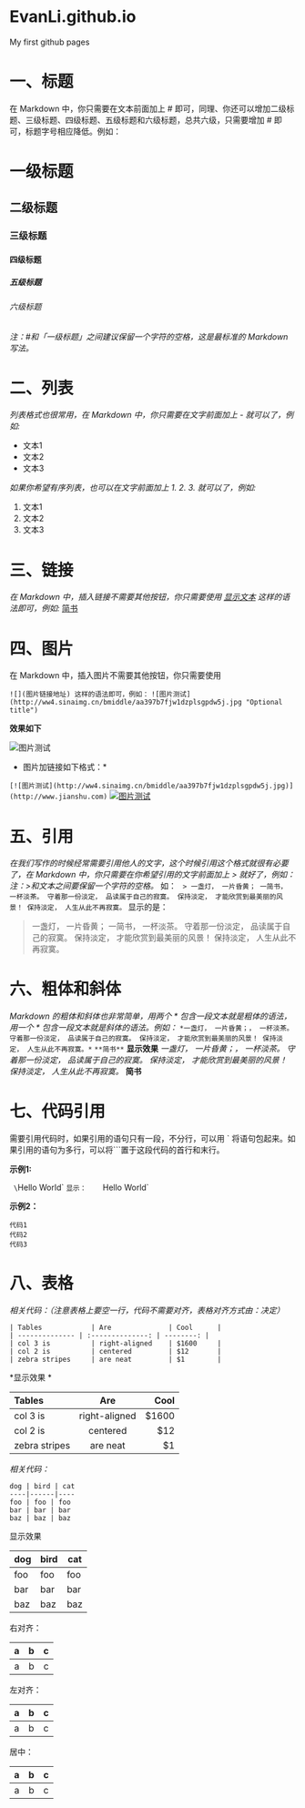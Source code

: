 # EvanLi.github.io
My first github pages
# 一、标题
在 Markdown 中，你只需要在文本前面加上 # 即可，同理、你还可以增加二级标题、三级标题、四级标题、五级标题和六级标题，总共六级，只需要增加 # 即可，标题字号相应降低。例如：
# 一级标题
## 二级标题
### 三级标题
#### 四级标题
##### 五级标题
###### 六级标题
 *注：#和「一级标题」之间建议保留一个字符的空格，这是最标准的 Markdown 写法。*
# 二、列表   
*列表格式也很常用，在 Markdown 中，你只需要在文字前面加上 - 就可以了，例如:*
- 文本1
- 文本2
- 文本3

*如果你希望有序列表，也可以在文字前面加上 1. 2. 3. 就可以了，例如:*
1. 文本1
2. 文本2
3. 文本3

# 三、链接
*在 Markdown 中，插入链接不需要其他按钮，你只需要使用 [显示文本](链接地址) 这样的语法即可，例如:*
[简书](http://www.jianshu.com)
# 四、图片
在 Markdown 中，插入图片不需要其他按钮，你只需要使用

` ![](图片链接地址) 这样的语法即可，例如： `
` ![图片测试](http://ww4.sinaimg.cn/bmiddle/aa397b7fjw1dzplsgpdw5j.jpg "Optional title") `

**效果如下**

![图片测试](http://ww4.sinaimg.cn/bmiddle/aa397b7fjw1dzplsgpdw5j.jpg "Optional title")

* 图片加链接如下格式：*

`[![图片测试](http://ww4.sinaimg.cn/bmiddle/aa397b7fjw1dzplsgpdw5j.jpg)](http://www.jianshu.com)`
[![图片测试](http://ww4.sinaimg.cn/bmiddle/aa397b7fjw1dzplsgpdw5j.jpg)](http://www.jianshu.com)
# 五、引用
*在我们写作的时候经常需要引用他人的文字，这个时候引用这个格式就很有必要了，在 Markdown 中，你只需要在你希望引用的文字前面加上 > 就好了，例如：*
*注：>和文本之间要保留一个字符的空格。*
如：
` > 一盏灯， 一片昏黄； 一简书， 一杯淡茶。 守着那一份淡定， 品读属于自己的寂寞。 保持淡定， 才能欣赏到最美丽的风景！ 保持淡定， 人生从此不再寂寞。`
显示的是：
> 一盏灯， 一片昏黄； 一简书， 一杯淡茶。 守着那一份淡定， 品读属于自己的寂寞。 保持淡定， 才能欣赏到最美丽的风景！ 保持淡定， 人生从此不再寂寞。  

# 六、粗体和斜体
*Markdown 的粗体和斜体也非常简单，用两个 \* 包含一段文本就是粗体的语法，用一个 \* 包含一段文本就是斜体的语法。例如：*
`*一盏灯， 一片昏黄；， 一杯淡茶。 守着那一份淡定， 品读属于自己的寂寞。 保持淡定， 才能欣赏到最美丽的风景！ 保持淡定， 人生从此不再寂寞。*`
`**简书**`
**显示效果**
*一盏灯， 一片昏黄；， 一杯淡茶。 守着那一份淡定， 品读属于自己的寂寞。 保持淡定， 才能欣赏到最美丽的风景！ 保持淡定， 人生从此不再寂寞。*
**简书**
# 七、代码引用
需要引用代码时，如果引用的语句只有一段，不分行，可以用 ` 将语句包起来。如果引用的语句为多行，可以将```置于这段代码的首行和末行。

**示例1:**           

` \`Hello World\` `
显示：     `Hello World`

**示例2：**
```
代码1
代码2
代码3
```
# 八、表格
*相关代码：（注意表格上要空一行，代码不需要对齐，表格对齐方式由：决定）*
```
| Tables            | Are              | Cool      |
| -------------- | :--------------: | --------: |
| col 3 is          | right-aligned    | $1600     |
| col 2 is          | centered         | $12       |
| zebra stripes     | are neat         | $1        |
```
 *显示效果 *

| Tables            | Are              | Cool      |
| :----------- | :----------: | ------: |
| col 3 is        | right-aligned    | $1600     |
| col 2 is          | centered         | $12       |
| zebra stripes     | are neat         | $1        |
*相关代码：*
```
dog | bird | cat
----|------|----
foo | foo | foo
bar | bar | bar
baz | baz | baz
```
显示效果

dog | bird | cat
----|------|----
foo | foo | foo
bar | bar | bar
baz | baz | baz

右对齐：

a|b |c |
---:|---:|---:
a|b|c
左对齐：

a|b |c |
:---|:---|:---
a|b|c
居中：

a|b |c |
:---:|:---:|:---:
a|b|c
